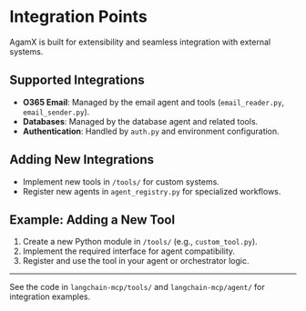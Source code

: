 # Integration Points

AgamX is built for extensibility and seamless integration with external systems.

## Supported Integrations
- **O365 Email**: Managed by the email agent and tools (`email_reader.py`, `email_sender.py`).
- **Databases**: Managed by the database agent and related tools.
- **Authentication**: Handled by `auth.py` and environment configuration.

## Adding New Integrations
- Implement new tools in `/tools/` for custom systems.
- Register new agents in `agent_registry.py` for specialized workflows.

## Example: Adding a New Tool
1. Create a new Python module in `/tools/` (e.g., `custom_tool.py`).
2. Implement the required interface for agent compatibility.
3. Register and use the tool in your agent or orchestrator logic.

---

See the code in `langchain-mcp/tools/` and `langchain-mcp/agent/` for integration examples. 